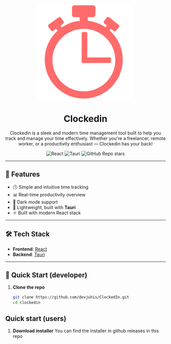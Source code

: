 <p align="center">
  <img src="https://github.com/devjuhis/ClockedIn/blob/main/src/assets/logo.png" alt="Clockedin Logo" width="300"/>
</p>

<h1 align="center">Clockedin</h1>

<p align="center">
  Clockedin is a sleek and modern time management tool built to help you track and manage your time effectively. Whether you're a freelancer, remote worker, or a productivity enthusiast — Clockedin has your back!
</p>

<p align="center">
  <img alt="React" src="https://img.shields.io/badge/Frontend-React-61DAFB?logo=react&logoColor=white&style=for-the-badge"/>
  <img alt="Tauri" src="https://img.shields.io/badge/Backend-Tauri-FFC131?logo=tauri&logoColor=black&style=for-the-badge"/>
  <img alt="GitHub Repo stars" src="https://img.shields.io/github/stars/devjuhis/ClockedIn?style=for-the-badge"/>
  <!--<img alt="GitHub release (latest by date)" src="https://img.shields.io/github/v/release/devjuhis/ClockedIn?style=for-the-badge"/>-->
</p>

---

## 🚀 Features

- 🕒 Simple and intuitive time tracking
- 📊 Real-time productivity overview
- 🌙 Dark mode support
- 📁 Lightweight, built with **Tauri**
- ⚛️ Built with modern React stack

---
  

## 🛠️ Tech Stack

- **Frontend**: [React](https://reactjs.org/)
- **Backend**: [Tauri](https://tauri.app/)


---

## 🐳 Quick Start (developer)

1. **Clone the repo**  
   ```bash
   git clone https://github.com/devjuhis/ClockedIn.git
   cd clockedin

## Quick start (users)

1. **Download installer**
   You can find the installer in github releases in this repo

